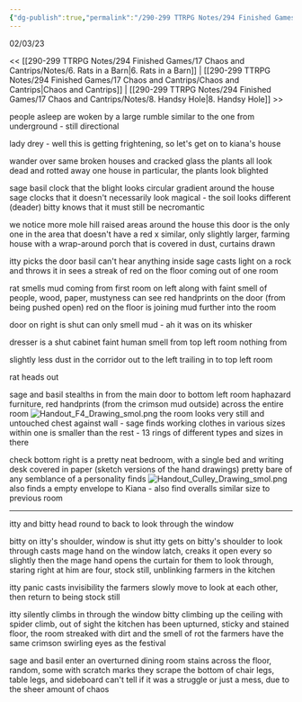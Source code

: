 ```yaml
---
{"dg-publish":true,"permalink":"/290-299 TTRPG Notes/294 Finished Games/17 Chaos and Cantrips/Notes/7. Knock Knock/"}
---
```



02/03/23

<< [[290-299 TTRPG Notes/294 Finished Games/17 Chaos and Cantrips/Notes/6. Rats in a Barn\|6. Rats in a Barn]] | [[290-299 TTRPG Notes/294 Finished Games/17 Chaos and Cantrips/Chaos and Cantrips\|Chaos and Cantrips]] | [[290-299 TTRPG Notes/294 Finished Games/17 Chaos and Cantrips/Notes/8. Handsy Hole\|8. Handsy Hole]] >>

people asleep are woken by a large rumble
similar to the one from underground - still directional

lady drey - well this is getting frightening, so let's get on to kiana's house

wander over
same broken houses and cracked glass
the plants all look dead and rotted away
one house in particular, the plants look blighted

sage basil clock that the blight looks circular gradient around the house
sage clocks that it doesn't necessarily look magical - the soil looks different (deader)
bitty knows that it must still be necromantic

we notice more mole hill raised areas around the house
this door is the only one in the area that doesn't have a red x
similar, only slightly larger, farming house with a wrap-around porch that is covered in dust, curtains drawn

itty picks the door
basil can't hear anything inside
sage casts light on a rock and throws it in
sees a streak of red on the floor coming out of one room

rat smells mud coming from first room on left
along with faint smell of people, wood, paper, mustyness
can see red handprints on the door (from being pushed open)
red on the floor is joining mud further into the room

door on right is shut
can only smell mud - ah it was on its whisker

dresser is a shut cabinet
faint human smell from top left room
nothing from 

slightly less dust in the corridor out to the left
trailing in to top left room

rat heads out

sage and basil stealths in from the main door
to bottom left room
haphazard furniture, red handprints (from the crimson mud outside) across the entire room
![Handout_F4_Drawing_smol.png](/img/user/290-299%20TTRPG%20Notes/294%20Finished%20Games/17%20Chaos%20and%20Cantrips/Notes/Handout_F4_Drawing_smol.png)
the room looks very still and untouched
chest against wall - sage finds working clothes in various sizes within
one is smaller than the rest - 13 rings of different types and sizes in there 

check bottom right
is a pretty neat bedroom, with a single bed and writing desk covered in paper (sketch versions of the hand drawings)
pretty bare of any semblance of a personality
finds 
![Handout_Culley_Drawing_smol.png](/img/user/290-299%20TTRPG%20Notes/294%20Finished%20Games/17%20Chaos%20and%20Cantrips/Notes/Handout_Culley_Drawing_smol.png)
also finds a empty envelope to Kiana - 
also find overalls similar size to previous room

---

itty and bitty head round to back to look through the window

bitty on itty's shoulder, window is shut
itty gets on bitty's shoulder to look through
casts mage hand on the window latch, creaks it open every so slightly
then the mage hand opens the curtain for them to look through,
staring right at him are four, stock still, unblinking farmers in the kitchen

itty panic casts invisibility
the farmers slowly move to look at each other, then return to being stock still

itty silently climbs in through the window
bitty climbing up the ceiling with spider climb, out of sight
the kitchen has been upturned, sticky and stained floor, the room streaked with dirt and the smell of rot
the farmers have the same crimson swirling eyes as the festival

sage and basil enter an overturned dining room
stains across the floor, random, some with scratch marks
they scrape the bottom of chair legs, table legs, and sideboard
can't tell if it was a struggle or just a mess, due to the sheer amount of chaos